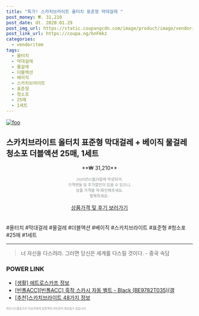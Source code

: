 ```yaml
--- 
title: "특가! 스카치브라이트 올터치 표준형 막대걸레 " 
post_money: ₩. 31,210 
post_date: dt. 2020.01.29 
post_img_url: https://static.coupangcdn.com/image/product/image/vendoritem/2019/07/02/3540099761/90c7032e-4e70-4a8e-b003-281d024d22ac.jpg 
post_link_url: https://coupa.ng/bnFmkz 
categories: 
  - vendoritem 
tags: 
  - 올터치 
  - 막대걸레 
  - 물걸레 
  - 더블액션 
  - 베이직 
  - 스카치브라이트 
  - 표준형 
  - 청소포 
  - 25매 
  - 1세트 
--- 
```

[![foo](https://static.coupangcdn.com/image/product/image/vendoritem/2019/07/02/3540099761/90c7032e-4e70-4a8e-b003-281d024d22ac.jpg)](https://coupa.ng/bnFmkz) 

## 스카치브라이트 올터치 표준형 막대걸레 + 베이직 물걸레 청소포 더블액션 25매, 1세트 
<p style="text-align: center;">**₩ 31,210**</p> 
<p style="text-align: center;"><span style="color: #898c8f; font-family: Georgia,Times,serif; font-size: 0.75em;">2020년01월29일에 작성되어, <br>가격변동 및 추가할인이 있을 수 있으니,<br> 상품 가격을 꼭!확인해주세요.<br>행복하세요~</span> 
</p>	 
<div markdown="0" style="text-align: center;"><a href="https://coupa.ng/bnFmkz" class="btn btn--success">상품가격 및 후기 보러가기</a></div> 
<br><br> 
  #올터치 #막대걸레 #물걸레 #더블액션 #베이직 #스카치브라이트 #표준형 #청소포 #25매 #1세트 
<hr> 

> 너 자신을 다스려라. 그러면 당신은 세계를 다스릴 것이다. - 중국 속담 


### POWER LINK

* <a href="https://blog.naver.com/santokki14/221764431450" target="_blank"> [생활] 에트로스카프 정보 </a>
* <a href="https://blog.naver.com/fasyy4321/221787882766" target="_blank">[빈폴ACC][빈폴ACC] 흑착 스카시 자동 벨트 - Black (BE9782T035)(갤</a>
* <a href="https://blog.naver.com/fasyy4321/221788458373" target="_blank">[추천]스카치브라이트 48가지 정보</a>

<span style="color: #898c8f; font-family: Georgia,Times,serif; font-size: 0.55em;">파트너스활동으로 작성자에게 일정액의 커미션이 제공될수 있습니다.</span> 
